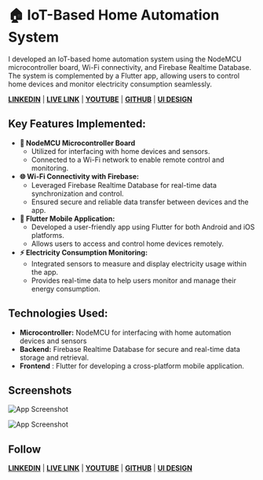 
# 🏠 IoT-Based Home Automation System

I developed an IoT-based home automation system using the NodeMCU microcontroller board, Wi-Fi connectivity, and Firebase Realtime Database. The system is complemented by a Flutter app, allowing users to control home devices and monitor electricity consumption seamlessly.

[**LINKEDIN**](https://www.linkedin.com/in/mrnitishkr/) | [**LIVE LINK**](https://mrnitishroy.github.io/Sampark/) | [**YOUTUBE**](https://www.youtube.com/watch?v=ezhBkc_gHDs&list=PLe9ZTrJrS7SmYGBICVGMUMoIVz2Jf9zeq&pp=iAQB) |  [**GITHUB**](https://github.com/MrNitishroy) | 
[**UI DESIGN**](https://www.figma.com/design/HMniGon91JKTlDWrZMF9cL/Home-Automation?node-id=0-1&t=FwwOPMchEgqsj76c-1)
## Key Features Implemented:

- **🔧 NodeMCU Microcontroller Board**
    - Utilized for interfacing with home devices and sensors.
    - Connected to a Wi-Fi network to enable remote control and monitoring.
- **🌐 Wi-Fi Connectivity with Firebase:**
    - Leveraged Firebase Realtime Database for real-time data synchronization and control.
    - Ensured secure and reliable data transfer between devices and the app.
- **📱 Flutter Mobile Application:**
    - Developed a user-friendly app using Flutter for both Android and iOS platforms.
    - Allows users to access and control home devices remotely.
- **⚡ Electricity Consumption Monitoring:**
    - Integrated sensors to measure and display electricity usage within the app.
    - Provides real-time data to help users monitor and manage their energy consumption.

## Technologies Used:
- **Microcontroller:**  NodeMCU for interfacing with home automation devices and sensors
- **Backend:** Firebase Realtime Database for secure and real-time data storage and retrieval.
- **Frontend** :  Flutter for developing a cross-platform mobile application.
## Screenshots

![App Screenshot](https://blogger.googleusercontent.com/img/b/R29vZ2xl/AVvXsEhi9zbePhk6EIXJ_v9QU0cnxMHNKcHzGV0GGaFtmrcKrmA1WJC63JvWzICJ5xbifjrpyfrTrh9Du0wSbaZrC9MbXT0WuSgHwMVUQ1qHyWqdt4AXGFz7-2l29pYAidhO5uIUMCuefZJBmTOTl0EQQkpSbaB5WddXQWykMLKb0bP89hYLo3TvmydOJoQXZX2_/s3889/Automation.png)

![App Screenshot](https://blogger.googleusercontent.com/img/b/R29vZ2xl/AVvXsEhtXIANfiar5zS2k3X255jO5ErhRao07fGNjGNARhs84Wq2SlfiPiawpK_51FhHWUVsFV48taaAuLx9iBYlnIvCUUjEuQeUVUuMcv_RohTHg6AERMHZWOnkk81shjfDoIx9dO8C_HqRYoETpU-b6GyMvOO-_jtOdazAqbxKnkkuKtJ2M5zCybcrym1doACU/s1974/MacBook%20Pro%2016_%20-%202.png)




## Follow
[**LINKEDIN**](https://www.linkedin.com/in/mrnitishkr/) | [**LIVE LINK**](https://mrnitishroy.github.io/Sampark/) | [**YOUTUBE**](https://www.youtube.com/watch?v=ezhBkc_gHDs&list=PLe9ZTrJrS7SmYGBICVGMUMoIVz2Jf9zeq&pp=iAQB) |  [**GITHUB**](https://github.com/MrNitishroy) | 
[**UI DESIGN**](https://www.figma.com/design/C9SJW6Fxn2INXkwK4IfId5/SMPARK?node-id=83-79&t=6lNkQGaNfEhq82xa-1)
